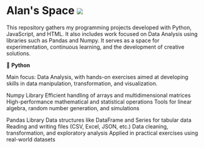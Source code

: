 # Alan's Space <a href="https://www.linkedin.com/in/allanpxao/?locale=en_US" target="_blank"><img loading="lazy" src="https://img.shields.io/badge/-LinkedIn-%230077B5?style=for-the-badge&logo=linkedin&logoColor=white" target="_blank"></a>  

This repository gathers my programming projects developed with Python, JavaScript, and HTML. It also includes work focused on Data Analysis using libraries such as Pandas and Numpy. It serves as a space for experimentation, continuous learning, and the development of creative solutions.

🐍 **Python**

Main focus: Data Analysis, with hands-on exercises aimed at developing skills in data manipulation, transformation, and visualization.

Numpy Library
Efficient handling of arrays and multidimensional matrices
High-performance mathematical and statistical operations
Tools for linear algebra, random number generation, and simulations

Pandas Library
Data structures like DataFrame and Series for tabular data
Reading and writing files (CSV, Excel, JSON, etc.)
Data cleaning, transformation, and exploratory analysis
Applied in practical exercises using real-world datasets
